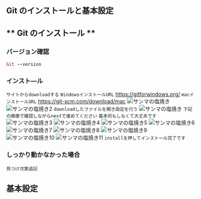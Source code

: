 ## Git のインストールと基本設定

## ** Git のインストール **

### バージョン確認

```ruby:qiita.rb
Git --version
```

### インスト―ル


`サイトからdownloadする`
`WindowsインストールURL`
https://gitforwindows.org/
`macインストールURL`
https://git-scm.com/download/mac
![サンマの塩焼き](/img/install)
![サンマの塩焼き2](/img/intall_fill)
`downloadしたファイルを開き設定を行う`
![サンマの塩焼き](/img/fill)
`下記の画像で確認しながらnextで進めてください`
`基本何もしなくて大丈夫です`
![サンマの塩焼き3](/img/fill1)
![サンマの塩焼き4](/img/fill2)
![サンマの塩焼き5](/img/fill3)
![サンマの塩焼き6](/img/fill4)
![サンマの塩焼き7](/img/fill5)
![サンマの塩焼き8](/img/fill6)
![サンマの塩焼き9](/img/fill7)
![サンマの塩焼き10](/img/fill8)
![サンマの塩焼き11](/img/fill9)
`installを押してインストール完了です`

### しっかり動かなかった場合

`見つけ次第追記`

## 基本設定
